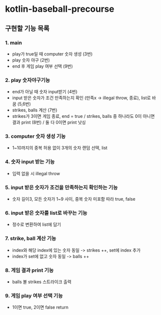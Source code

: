 # kotlin-baseball-precourse
## 구현할 기능 목록
### 1. main
- play가 true일 때 computer 숫자 생성 (3번)
- play 숫자 야구 (2번)
- end 후 게임 play 여부 선택 (9번)
### 2. play 숫자야구기능
- end가 아닐 때 숫자 input받기 (4번)
- input 받은 숫자가 조건 만족하는지 확인 (만족x -> illegal throw, 종료), list로 바꿈 (5,6번)
- strikes, balls 계산 (7번)
- strikes가 3이면 게임 종료, end = true / strikes, balls 중 하나라도 0이 아니면 결과 print (8번) / 둘 다 0이면 print 낫싱
### 3. computer 숫자 생성 기능
- 1~10까지의 중복 허용 없이 3개의 숫자 랜덤 선택, list
### 4. 숫자 input 받는 기능
- 입력 없을 시 illegal throw
### 5. input 받은 숫자가 조건을 만족하는지 확인하는 기능
- 숫자 길이3, 모든 숫자가 1~9 사이, 중복 숫자 미포함 따라 true, false
### 6. input 받은 숫자를 list로 바꾸는 기능
- 정수로 변환하여 list에 담기
### 7. strike, ball 계산 기능
- index와 해당 index에 있는 숫자 동일 -> strikes ++, set에 index 추가
- index가 set에 없고 숫자 동일 -> balls ++
### 8. 게임 결과 print 기능
- balls 볼 strikes 스트라이크 출력
### 9. 게임 play 여부 선택 기능
- 1이면 true, 2이면 false return